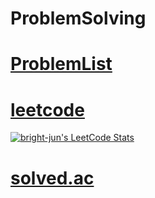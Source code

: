 # ProblemSolving

# [ProblemList](https://www.notion.so/bright-jun/516ea3b80ad04d79abd1df6981d047d0?v=16243c22695c42f893dc519e05333766)

# [leetcode](https://leetcode.com/bright-jun/)

<a href="https://leetcode.com/bright-jun">
    <img title="bright-jun's LeetCode Stats" alt="bright-jun's LeetCode Stats" src="https://leetcode.card.workers.dev/bright-jun?theme=nord&font=baloo&width=498&border=0.5&cache=300" />
</a>

# [solved.ac](https://solved.ac/profile/brightj529)
